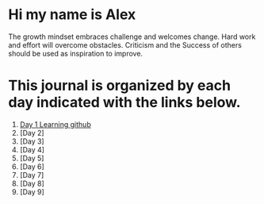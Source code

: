 # Hi my name is Alex

The growth mindset embraces challenge and welcomes change.  Hard work and effort will overcome obstacles.  Criticism and the Success of others should be used as inspiration to improve. 

# This journal is organized by each day indicated with the links below.

1. [Day 1 Learning github](Day1.md)
2. [Day 2]
3. [Day 3]
4. [Day 4]
5. [Day 5]
6. [Day 6]
7. [Day 7]
8. [Day 8]
9. [Day 9]
